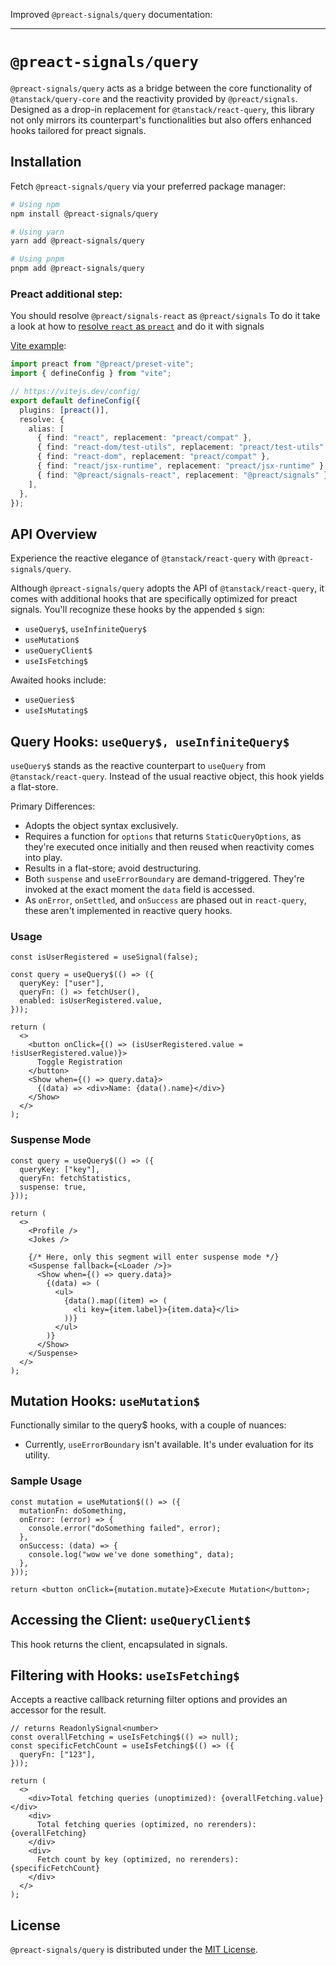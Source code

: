Improved `@preact-signals/query` documentation:

---

# `@preact-signals/query`

`@preact-signals/query` acts as a bridge between the core functionality of `@tanstack/query-core` and the reactivity provided by `@preact/signals`. Designed as a drop-in replacement for `@tanstack/react-query`, this library not only mirrors its counterpart's functionalities but also offers enhanced hooks tailored for preact signals.

## Installation

Fetch `@preact-signals/query` via your preferred package manager:

```bash
# Using npm
npm install @preact-signals/query

# Using yarn
yarn add @preact-signals/query

# Using pnpm
pnpm add @preact-signals/query
```

### Preact additional step:

You should resolve `@preact/signals-react` as `@preact/signals`
To do it take a look at how to [resolve `react` as `preact`](https://preactjs.com/guide/v10/getting-started#aliasing-react-to-preact) and do it with signals

[Vite example](../../apps/preact-test/vite.config.ts):

```ts
import preact from "@preact/preset-vite";
import { defineConfig } from "vite";

// https://vitejs.dev/config/
export default defineConfig({
  plugins: [preact()],
  resolve: {
    alias: [
      { find: "react", replacement: "preact/compat" },
      { find: "react-dom/test-utils", replacement: "preact/test-utils" },
      { find: "react-dom", replacement: "preact/compat" },
      { find: "react/jsx-runtime", replacement: "preact/jsx-runtime" },
      { find: "@preact/signals-react", replacement: "@preact/signals" },
    ],
  },
});
```

## API Overview

Experience the reactive elegance of `@tanstack/react-query` with `@preact-signals/query`.

Although `@preact-signals/query` adopts the API of `@tanstack/react-query`, it comes with additional hooks that are specifically optimized for preact signals. You'll recognize these hooks by the appended `$` sign:

- `useQuery$`, `useInfiniteQuery$`
- `useMutation$`
- `useQueryClient$`
- `useIsFetching$`

Awaited hooks include:

- `useQueries$`
- `useIsMutating$`

## Query Hooks: `useQuery$, useInfiniteQuery$`

`useQuery$` stands as the reactive counterpart to `useQuery` from `@tanstack/react-query`. Instead of the usual reactive object, this hook yields a flat-store.

Primary Differences:

- Adopts the object syntax exclusively.
- Requires a function for `options` that returns `StaticQueryOptions`, as they're executed once initially and then reused when reactivity comes into play.
- Results in a flat-store; avoid destructuring.
- Both `suspense` and `useErrorBoundary` are demand-triggered. They're invoked at the exact moment the `data` field is accessed.
- As `onError`, `onSettled`, and `onSuccess` are phased out in `react-query`, these aren't implemented in reactive query hooks.

### Usage

```tsx
const isUserRegistered = useSignal(false);

const query = useQuery$(() => ({
  queryKey: ["user"],
  queryFn: () => fetchUser(),
  enabled: isUserRegistered.value,
}));

return (
  <>
    <button onClick={() => (isUserRegistered.value = !isUserRegistered.value)}>
      Toggle Registration
    </button>
    <Show when={() => query.data}>
      {(data) => <div>Name: {data().name}</div>}
    </Show>
  </>
);
```

### Suspense Mode

```tsx
const query = useQuery$(() => ({
  queryKey: ["key"],
  queryFn: fetchStatistics,
  suspense: true,
}));

return (
  <>
    <Profile />
    <Jokes />

    {/* Here, only this segment will enter suspense mode */}
    <Suspense fallback={<Loader />}>
      <Show when={() => query.data}>
        {(data) => (
          <ul>
            {data().map((item) => (
              <li key={item.label}>{item.data}</li>
            ))}
          </ul>
        )}
      </Show>
    </Suspense>
  </>
);
```

## Mutation Hooks: `useMutation$`

Functionally similar to the query$ hooks, with a couple of nuances:

- Currently, `useErrorBoundary` isn't available. It's under evaluation for its utility.

### Sample Usage

```tsx
const mutation = useMutation$(() => ({
  mutationFn: doSomething,
  onError: (error) => {
    console.error("doSomething failed", error);
  },
  onSuccess: (data) => {
    console.log("wow we've done something", data);
  },
}));

return <button onClick={mutation.mutate}>Execute Mutation</button>;
```

## Accessing the Client: `useQueryClient$`

This hook returns the client, encapsulated in signals.

## Filtering with Hooks: `useIsFetching$`

Accepts a reactive callback returning filter options and provides an accessor for the result.

```tsx
// returns ReadonlySignal<number>
const overallFetching = useIsFetching$(() => null);
const specificFetchCount = useIsFetching$(() => ({
  queryFn: ["123"],
}));

return (
  <>
    <div>Total fetching queries (unoptimized): {overallFetching.value}</div>
    <div>
      Total fetching queries (optimized, no rerenders): {overallFetching}
    </div>
    <div>
      Fetch count by key (optimized, no rerenders): {specificFetchCount}
    </div>
  </>
);
```

## License

`@preact-signals/query` is distributed under the [MIT License](./LICENSE).
